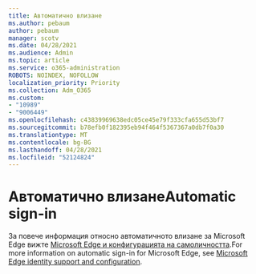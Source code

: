 ```yaml
---
title: Автоматично влизане
ms.author: pebaum
author: pebaum
manager: scotv
ms.date: 04/28/2021
ms.audience: Admin
ms.topic: article
ms.service: o365-administration
ROBOTS: NOINDEX, NOFOLLOW
localization_priority: Priority
ms.collection: Adm_O365
ms.custom:
- "10989"
- "9006449"
ms.openlocfilehash: c43839969638edc05ce45e79f333cfa655d53bf7
ms.sourcegitcommit: b78efb0f182395eb94f464f5367367a0db7f0a30
ms.translationtype: MT
ms.contentlocale: bg-BG
ms.lasthandoff: 04/28/2021
ms.locfileid: "52124824"
---
```

# <a name="automatic-sign-in"></a><span data-ttu-id="65ce7-102">Автоматично влизане</span><span class="sxs-lookup"><span data-stu-id="65ce7-102">Automatic sign-in</span></span>

<span data-ttu-id="65ce7-103">За повече информация относно автоматичното влизане за Microsoft Edge вижте [Microsoft Edge и конфигурацията на самоличността](https://docs.microsoft.com/deployedge/microsoft-edge-security-identity#automatic-sign-in).</span><span class="sxs-lookup"><span data-stu-id="65ce7-103">For more information on automatic sign-in for Microsoft Edge, see [Microsoft Edge identity support and configuration](https://docs.microsoft.com/deployedge/microsoft-edge-security-identity#automatic-sign-in).</span></span> 